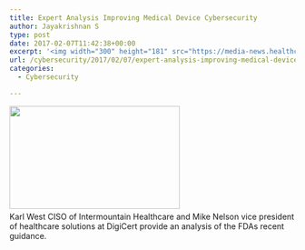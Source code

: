 ```yaml
---
title: Expert Analysis Improving Medical Device Cybersecurity
author: Jayakrishnan S
type: post
date: 2017-02-07T11:42:38+00:00
excerpt: '<img width="300" height="181" src="https://media-news.healthcareguys.com/wp-content/uploads/2017/02/Expert_Ana_1486467759-300x181.jpg" class="attachment-medium size-medium wp-post-image" alt="" style="display: block; margin-bottom: 5px; clear:both;max-width: 100%;" srcset="https://media-news.healthcareguys.com/wp-content/uploads/2017/02/Expert_Ana_1486467759-300x181.jpg 300w, https://media-news.healthcareguys.com/wp-content/uploads/2017/02/Expert_Ana_1486467759-100x60.jpg 100w, https://media-news.healthcareguys.com/wp-content/uploads/2017/02/Expert_Ana_1486467759.jpg 860w" sizes="(max-width: 300px) 100vw, 300px" />Karl West CISO of Intermountain Healthcare and Mike Nelson vice president of healthcare solutions at DigiCert provide an analysis of the FDAs recent guidance '
url: /cybersecurity/2017/02/07/expert-analysis-improving-medical-device-cybersecurity/
categories:
  - Cybersecurity

---
```

<img width="300" height="181" src="https://media-news.healthcareguys.com/wp-content/uploads/2017/02/Expert_Ana_1486467759-300x181.jpg" class="attachment-medium size-medium wp-post-image" alt="" style="display: block; margin-bottom: 5px; clear:both;max-width: 100%;" srcset="https://media-news.healthcareguys.com/wp-content/uploads/2017/02/Expert_Ana_1486467759-300x181.jpg 300w, https://media-news.healthcareguys.com/wp-content/uploads/2017/02/Expert_Ana_1486467759-100x60.jpg 100w, https://media-news.healthcareguys.com/wp-content/uploads/2017/02/Expert_Ana_1486467759.jpg 860w" sizes="(max-width: 300px) 100vw, 300px" />Karl West CISO of Intermountain Healthcare and Mike Nelson vice president of healthcare solutions at DigiCert provide an analysis of the FDAs recent guidance.